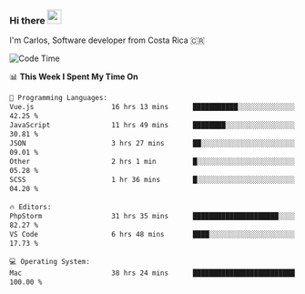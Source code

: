 ### Hi there <img src="https://media.giphy.com/media/hvRJCLFzcasrR4ia7z/giphy.gif" width="25px" height="25px">

I'm Carlos, Software developer from Costa Rica 🇨🇷

[//]: # (<a href="https://app.daily.dev/carum98"><img src="https://github.com/carum98/carum98/blob/main/devcard.svg" width="400" alt="Carlos Umaña Acevedo's Dev Card"/></a>)


<!--START_SECTION:waka-->
![Code Time](http://img.shields.io/badge/Code%20Time-13%2C281%20hrs%2015%20mins-blue)

📊 **This Week I Spent My Time On** 

```text
💬 Programming Languages: 
Vue.js                   16 hrs 13 mins      ███████████░░░░░░░░░░░░░░   42.25 % 
JavaScript               11 hrs 49 mins      ████████░░░░░░░░░░░░░░░░░   30.81 % 
JSON                     3 hrs 27 mins       ██░░░░░░░░░░░░░░░░░░░░░░░   09.01 % 
Other                    2 hrs 1 min         █░░░░░░░░░░░░░░░░░░░░░░░░   05.28 % 
SCSS                     1 hr 36 mins        █░░░░░░░░░░░░░░░░░░░░░░░░   04.20 % 

🔥 Editors: 
PhpStorm                 31 hrs 35 mins      █████████████████████░░░░   82.27 % 
VS Code                  6 hrs 48 mins       ████░░░░░░░░░░░░░░░░░░░░░   17.73 % 

💻 Operating System: 
Mac                      38 hrs 24 mins      █████████████████████████   100.00 % 
```


<!--END_SECTION:waka-->
